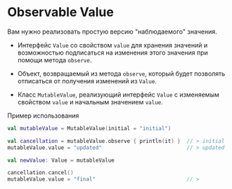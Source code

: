 # Observable Value

Вам нужно реализовать простую версию "наблюдаемого" значения.

* Интерфейс `Value` со свойством `value` для хранения значений и возможностью подписаться на изменения этого значения при помощи метода `observe`.

* Объект, возвращаемый из метода `observe`, который будет позволять отписаться от получения изменений из `Value`.

* Класс `MutableValue`, реализующий интерфейс `Value` с изменяемым свойством `value` и начальным значением `value`.

Пример использования

```kotlin
val mutableValue = MutableValue(initial = "initial")

val cancellation = mutableValue.observe { println(it) }  // > initial
mutableValue.value = "updated"                           // > updated

val newValue: Value = mutableValue

cancellation.cancel()
mutableValue.value = "final"                             // >
```
